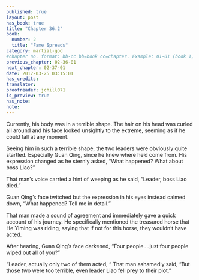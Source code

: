 ```yaml
---
published: true
layout: post
has_book: true
title: "Chapter 36.2"
book:
  number: 2
  title: "Fame Spreads"
category: martial-god
#chapter no. format: bb-cc bb=book cc=chapter. Example: 01-01 (book 1, chapter 1)
previous_chapter: 02-36-01
next_chapter: 02-37-01
date: 2017-03-25 03:15:01 
has_credits:
translator:
proofreader: jchill071
is_preview: true
has_note: 
note: 
---
```

Currently, his body was in a terrible shape. The hair on his head was curled all around and his face looked unsightly to the extreme, seeming as if he could fall at any moment.

Seeing him in such a terrible shape, the two leaders were obviously quite startled. Especially Guan Qing, since he knew where he’d come from. His expression changed as he sternly asked, “What happened? What about boss Liao?”

That man’s voice carried a hint of weeping as he said, “Leader, boss Liao died.”

Guan Qing’s face twitched but the expression in his eyes instead calmed down, “What happened? Tell me in detail.”

That man made a sound of agreement and immediately gave a quick account of his journey. He specifically mentioned the treasured horse that He Yiming was riding, saying that if not for this horse, they wouldn’t have acted.

After hearing, Guan Qing’s face darkened, “Four people….just four people wiped out all of you?”

“Leader, actually only two of them acted, “ That man ashamedly said, “But those two were too terrible, even leader Liao fell prey to their plot.”
